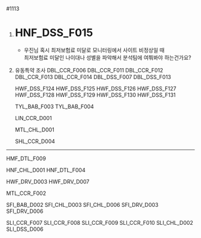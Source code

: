 #1113

1. # HNF_DSS_F015 
	- 우진님 혹시 최저보험료 미달로 모니터링에서 사이트 비정상일 때  
	최저보험료 미달인 나이대나 성별을 파악해서 분석팀에 여쭤봐야 하는건가요?


2. 유동특약 조사
	 DBL_CCR_F006 
	 DBL_CCR_F011 
	 DBL_CCR_F012 
	 DBL_CCR_F013 
	 DBL_CCR_F014 
	 DBL_DSS_F007 
	 DBL_DSS_F013  
	
	HWF_DSS_F124
	HWF_DSS_F125
	HWF_DSS_F126
	HWF_DSS_F127
	HWF_DSS_F128
	HWF_DSS_F129
	HWF_DSS_F130
	HWF_DSS_F131
	
	TYL_BAB_F003
	TYL_BAB_F004

	LIN_CCR_D001

	MTL_CHL_D001

	SHL_CCR_D004

---

HMF_DTL_F009

HNF_CHL_D001
HNF_DTL_F004

HWF_DRV_D003
HWF_DRV_D007

MTL_CCR_F002

SFI_BAB_D002
SFI_CHL_D003
SFI_CHL_D006
SFI_DRV_D003
SFI_DRV_D006

SLI_CCR_F007
SLI_CCR_F008
SLI_CCR_F009
SLI_CCR_F010
SLI_CHL_D002
SLI_DSS_D006